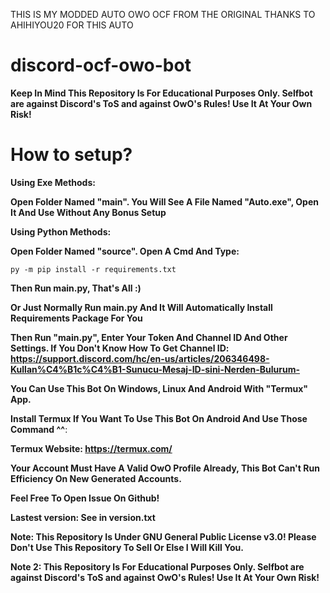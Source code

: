 THIS IS MY MODDED AUTO OWO OCF FROM THE ORIGINAL 
THANKS TO AHIHIYOU20 FOR THIS AUTO

# discord-ocf-owo-bot

**Keep In Mind This Repository Is For Educational Purposes Only. Selfbot are against Discord's ToS and against OwO's Rules! Use It At Your Own Risk!**


# How to setup?

**Using Exe Methods:**

**Open Folder Named "main". You Will See A File Named "Auto.exe", Open It And Use Without Any Bonus Setup**

**Using Python Methods:**

**Open Folder Named "source". Open A Cmd And Type:**

```
py -m pip install -r requirements.txt
```

**Then Run main.py, That's All :)**

**Or Just Normally Run main.py And It Will Automatically Install Requirements Package For You**

**Then Run "main.py", Enter Your Token And Channel ID And Other Settings. If You Don't Know How To Get Channel ID: https://support.discord.com/hc/en-us/articles/206346498-Kullan%C4%B1c%C4%B1-Sunucu-Mesaj-ID-sini-Nerden-Bulurum-**

**You Can Use This Bot On Windows, Linux And Android With "Termux" App.**

**Install Termux If You Want To Use This Bot On Android And Use Those Command ^^**:

**Termux Website: https://termux.com/**




**Your Account Must Have A Valid OwO Profile Already, This Bot Can't Run Efficiency On New Generated Accounts.**

**Feel Free To Open Issue On Github!**

**Lastest version: See in version.txt**

**Note: This Repository Is Under GNU General Public License v3.0! Please Don't Use This Repository To Sell Or Else I Will Kill You.**

**Note 2: This Repository Is For Educational Purposes Only. Selfbot are against Discord's ToS and against OwO's Rules! Use It At Your Own Risk!**
